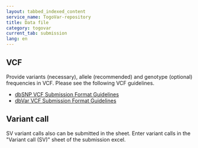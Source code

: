 ```yaml
---
layout: tabbed_indexed_content
service_name: TogoVar-repository
title: Data file
category: togovar
current_tab: submission
lang: en
---
```


## VCF

Provide variants (necessary), allele (recommended) and genotype (optional) frequencies in VCF. Please see the following VCF guidelines.

* [dbSNP VCF Submission Format Guidelines](/assets/files/submission/dbSNP_VCF_Submission.pdf)
* [dbVar VCF Submission Format Guidelines](/assets/files/submission/dbVar_VCF_Submission.pdf)

## Variant call

SV variant calls also can be submitted in the sheet. Enter variant calls in the "Variant call (SV)" sheet of the submission excel.

